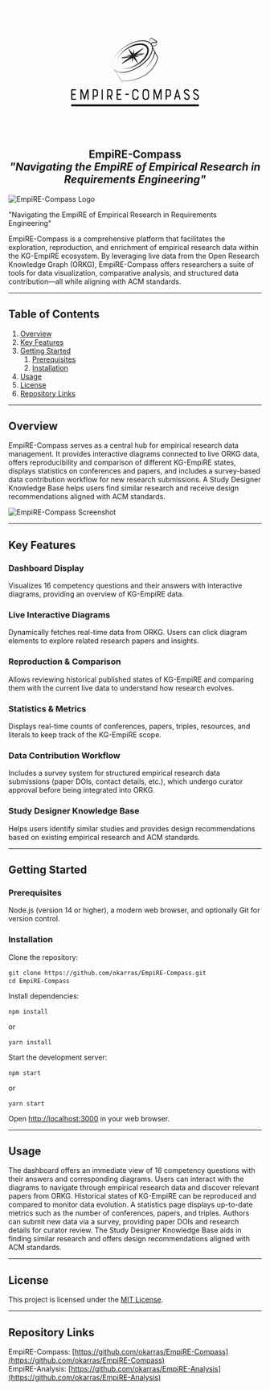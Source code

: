 <!-- PROJECT LOGO -->
<br />
<div align="center">
  <a href="https://github.com/okarras/EmpiRE-Compass">
    <img src="logo.png" alt="Logo" width="500" height="250">
  </a>
</div>
<h2 align="center">EmpiRE-Compass<br/>
<i>"Navigating the EmpiRE of Empirical Research in Requirements Engineering"</i></h2>

<p>
  <img src="https://user-images.githubusercontent.com/PLACEHOLDER/logo.png" alt="EmpiRE-Compass Logo" width="300" />
</p>

"Navigating the EmpiRE of Empirical Research in Requirements Engineering"

EmpiRE-Compass is a comprehensive platform that facilitates the exploration, reproduction, and enrichment of empirical research data within the KG-EmpiRE ecosystem. By leveraging live data from the Open Research Knowledge Graph (ORKG), EmpiRE-Compass offers researchers a suite of tools for data visualization, comparative analysis, and structured data contribution—all while aligning with ACM standards.

---

## Table of Contents

1. [Overview](#overview)  
2. [Key Features](#key-features)  
3. [Getting Started](#getting-started)  
   1. [Prerequisites](#prerequisites)  
   2. [Installation](#installation)  
4. [Usage](#usage)  
5. [License](#license)  
6. [Repository Links](#repository-links)

---

## Overview

EmpiRE-Compass serves as a central hub for empirical research data management. It provides interactive diagrams connected to live ORKG data, offers reproducibility and comparison of different KG-EmpiRE states, displays statistics on conferences and papers, and includes a survey-based data contribution workflow for new research submissions. A Study Designer Knowledge Base helps users find similar research and receive design recommendations aligned with ACM standards.

<p>
  <img src="https://user-images.githubusercontent.com/PLACEHOLDER/demo-screenshot.png" alt="EmpiRE-Compass Screenshot" width="700" />
</p>

---

## Key Features

### Dashboard Display
Visualizes 16 competency questions and their answers with interactive diagrams, providing an overview of KG-EmpiRE data.

### Live Interactive Diagrams
Dynamically fetches real-time data from ORKG. Users can click diagram elements to explore related research papers and insights.

### Reproduction & Comparison
Allows reviewing historical published states of KG-EmpiRE and comparing them with the current live data to understand how research evolves.

### Statistics & Metrics
Displays real-time counts of conferences, papers, triples, resources, and literals to keep track of the KG-EmpiRE scope.

### Data Contribution Workflow
Includes a survey system for structured empirical research data submissions (paper DOIs, contact details, etc.), which undergo curator approval before being integrated into ORKG.

### Study Designer Knowledge Base
Helps users identify similar studies and provides design recommendations based on existing empirical research and ACM standards.

---

## Getting Started

### Prerequisites

Node.js (version 14 or higher), a modern web browser, and optionally Git for version control.

### Installation

Clone the repository:
```
git clone https://github.com/okarras/EmpiRE-Compass.git
cd EmpiRE-Compass
```

Install dependencies:
```
npm install
```
or
```
yarn install
```

Start the development server:
```
npm start
```
or
```
yarn start
```

Open [http://localhost:3000](http://localhost:3000) in your web browser.

---

## Usage

The dashboard offers an immediate view of 16 competency questions with their answers and corresponding diagrams. Users can interact with the diagrams to navigate through empirical research data and discover relevant papers from ORKG. Historical states of KG-EmpiRE can be reproduced and compared to monitor data evolution. A statistics page displays up-to-date metrics such as the number of conferences, papers, and triples. Authors can submit new data via a survey, providing paper DOIs and research details for curator review. The Study Designer Knowledge Base aids in finding similar research and offers design recommendations aligned with ACM standards.

---

## License

This project is licensed under the [MIT License](LICENSE).

---

## Repository Links

EmpiRE-Compass: [https://github.com/okarras/EmpiRE-Compass](https://github.com/okarras/EmpiRE-Compass)  
EmpiRE-Analysis: [https://github.com/okarras/EmpiRE-Analysis](https://github.com/okarras/EmpiRE-Analysis)
